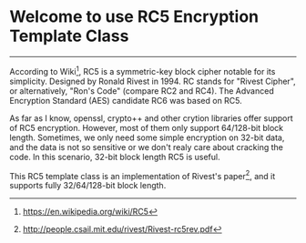 # Welcome to use RC5 Encryption Template Class  

------

According to Wiki[^wiki_rc5], RC5 is a symmetric-key block cipher notable for its simplicity. Designed by Ronald Rivest in 1994. RC stands for "Rivest Cipher", or alternatively, "Ron's Code" (compare RC2 and RC4). The Advanced Encryption Standard (AES) candidate RC6 was based on RC5.

As far as I know, openssl, crypto++ and other crytion libraries offer support of RC5 encryption. However, most of them only support 64/128-bit block length. Sometimes, we only need some simple encryption on 32-bit data, and the data is not so sensitive or we don't realy care about cracking the code. In this scenario, 32-bit block length RC5 is useful.

This RC5 template class is an implementation of Rivest's paper[^r_paper], and it supports fully 32/64/128-bit block length.

[^wiki_rc5]: https://en.wikipedia.org/wiki/RC5
[^r_paper]: http://people.csail.mit.edu/rivest/Rivest-rc5rev.pdf
